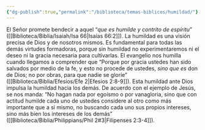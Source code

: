 ```yaml
---
{"dg-publish":true,"permalink":"/biblioteca/temas-biblicos/humildad/"}
---
```



El Señor promete bendecir a aquel “*que es humilde y contrito de espíritu*” ([[Biblioteca/Biblia/Isaiah/Isa 66\|Isaías 66:2]]). La humildad es una visión precisa de Dios y de nosotros mismos. Es fundamental para todas las demás virtudes formadoras, porque sin humildad no experimentaremos ni el deseo ni la gracia necesaria para cultivarlas. El evangelio nos humilla cuando llegamos a comprender que “Porque por gracia ustedes han sido salvados por medio de la fe, y esto no procede de ustedes, _sino que es_ don de Dios; 
no por obras, para que nadie se gloríe” ([[Biblioteca/Biblia/Efesios/Efe 2\|Efesios 2:8-9]]). Esta humildad ante Dios impulsa la humildad hacia los demás. De acuerdo con el ejemplo de Jesús, se nos manda: “No hagan nada por egoísmo o por vanagloria, sino que con actitud humilde cada uno de ustedes considere al otro como más importante que a sí mismo, no buscando cada uno sus propios intereses, sino más bien los intereses de los demás” ([[Biblioteca/Biblia/Philippians/Phil 2#3\|Filipenses 2:3-4]]).
